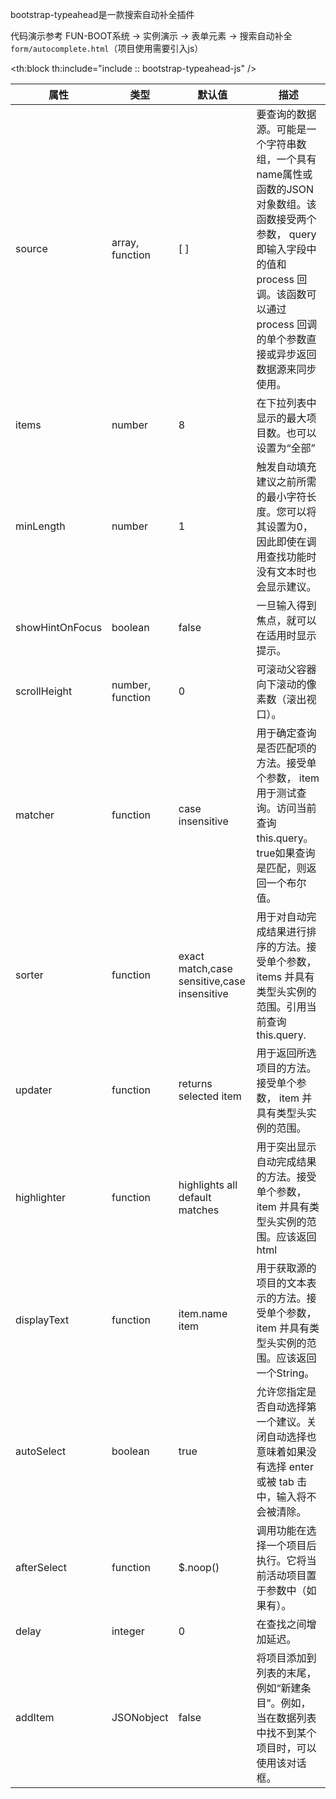 bootstrap-typeahead是一款搜索自动补全插件

代码演示参考 FUN-BOOT系统 → 实例演示 → 表单元素 → 搜索自动补全 `form/autocomplete.html`（项目使用需要引入js）

<th:block th:include="include :: bootstrap-typeahead-js" />

| 属性              | 类型               | 默认值                                         | 描述                                                                                                                      |
| --------------- | ---------------- | ------------------------------------------- | ----------------------------------------------------------------------------------------------------------------------- |
| source          | array, function  | [ ]                                         | 要查询的数据源。可能是一个字符串数组，一个具有name属性或函数的JSON对象数组。该函数接受两个参数， query 即输入字段中的值和 process 回调。该函数可以通过 process 回调的单个参数直接或异步返回数据源来同步使用。 |
| items           | number           | 8                                           | 在下拉列表中显示的最大项目数。也可以设置为“全部”                                                                                               |
| minLength       | number           | 1                                           | 触发自动填充建议之前所需的最小字符长度。您可以将其设置为0，因此即使在调用查找功能时没有文本时也会显示建议。                                                                  |
| showHintOnFocus | boolean          | false                                       | 一旦输入得到焦点，就可以在适用时显示提示。                                                                                                   |
| scrollHeight    | number, function | 0                                           | 可滚动父容器向下滚动的像素数（滚出视口）。                                                                                                   |
| matcher         | function         | case insensitive                            | 用于确定查询是否匹配项的方法。接受单个参数， item 用于测试查询。访问当前查询 this.query。true如果查询是匹配，则返回一个布尔值。                                              |
| sorter          | function         | exact match,case sensitive,case insensitive | 用于对自动完成结果进行排序的方法。接受单个参数， items 并具有类型头实例的范围。引用当前查询 this.query.                                                           |
| updater         | function         | returns selected item                       | 用于返回所选项目的方法。接受单个参数， item 并具有类型头实例的范围。                                                                                   |
| highlighter     | function         | highlights all default matches              | 用于突出显示自动完成结果的方法。接受单个参数， item 并具有类型头实例的范围。应该返回html                                                                       |
| displayText     | function         | item.name item                              | 用于获取源的项目的文本表示的方法。接受单个参数， item 并具有类型头实例的范围。应该返回一个String。                                                                 |
| autoSelect      | boolean          | true                                        | 允许您指定是否自动选择第一个建议。关闭自动选择也意味着如果没有选择 enter 或被 tab 击中，输入将不会被清除。                                                             |
| afterSelect     | function         | $.noop()                                    | 调用功能在选择一个项目后执行。它将当前活动项目置于参数中（如果有）。                                                                                      |
| delay           | integer          | 0                                           | 在查找之间增加延迟。                                                                                                              |
| addItem         | JSONobject       | false                                       | 将项目添加到列表的末尾，例如“新建条目”。例如，当在数据列表中找不到某个项目时，可以使用该对话框。                                                                       |
